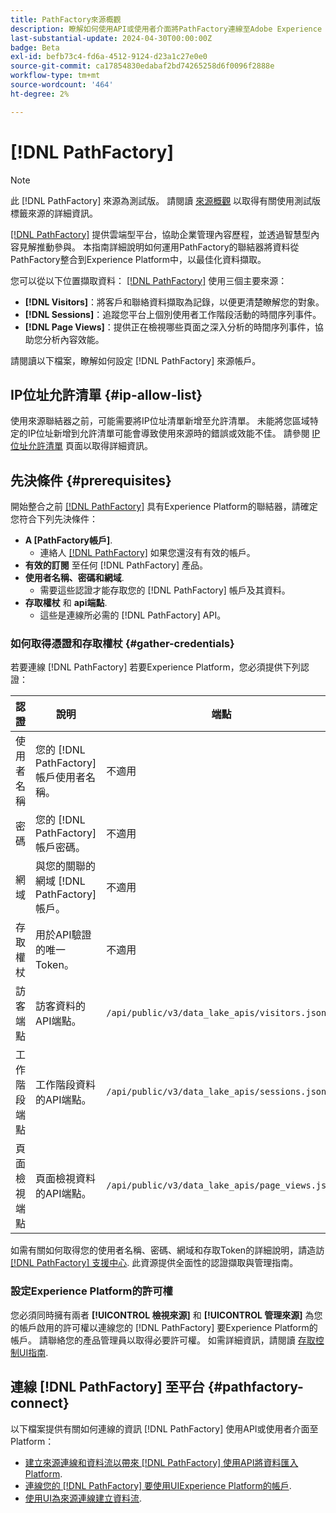 ```yaml
---
title: PathFactory來源概觀
description: 瞭解如何使用API或使用者介面將PathFactory連線至Adobe Experience Platform。
last-substantial-update: 2024-04-30T00:00:00Z
badge: Beta
exl-id: befb73c4-fd6a-4512-9124-d23a1c27e0e0
source-git-commit: ca17854830edabaf2bd74265258d6f0096f2888e
workflow-type: tm+mt
source-wordcount: '464'
ht-degree: 2%

---
```


# [!DNL PathFactory]

>[!NOTE]
>
>此 [!DNL PathFactory] 來源為測試版。 請閱讀 [來源概觀](../../home.md#terms-and-conditions) 以取得有關使用測試版標籤來源的詳細資訊。

[[!DNL PathFactory]](https://www.pathfactory.com/) 提供雲端型平台，協助企業管理內容歷程，並透過智慧型內容見解推動參與。 本指南詳細說明如何運用PathFactory的聯結器將資料從PathFactory整合到Experience Platform中，以最佳化資料擷取。

您可以從以下位置擷取資料： [[!DNL PathFactory]](https://www.pathfactory.com/) 使用三個主要來源：

* **[!DNL Visitors]**：將客戶和聯絡資料擷取為記錄，以便更清楚瞭解您的對象。
* **[!DNL Sessions]**：追蹤您平台上個別使用者工作階段活動的時間序列事件。
* **[!DNL Page Views]**：提供正在檢視哪些頁面之深入分析的時間序列事件，協助您分析內容效能。

請閱讀以下檔案，瞭解如何設定 [!DNL PathFactory] 來源帳戶。

## IP位址允許清單 {#ip-allow-list}

使用來源聯結器之前，可能需要將IP位址清單新增至允許清單。 未能將您區域特定的IP位址新增到允許清單可能會導致使用來源時的錯誤或效能不佳。 請參閱 [IP位址允許清單](../../ip-address-allow-list.md) 頁面以取得詳細資訊。

## 先決條件 {#prerequisites}

開始整合之前 [[!DNL PathFactory]](https://www.pathfactory.com/) 具有Experience Platform的聯結器，請確定您符合下列先決條件：

* **A [PathFactory帳戶]**.
   * 連絡人 [[!DNL PathFactory]](https://www.pathfactory.com/portal/company/contactus.shtml) 如果您還沒有有效的帳戶。
* **有效的訂閱** 至任何 [!DNL PathFactory] 產品。
* **使用者名稱、密碼和網域**.
   * 需要這些認證才能存取您的 [!DNL PathFactory] 帳戶及其資料。
* **存取權杖** 和 **api端點**.
   * 這些是連線所必需的 [!DNL PathFactory] API。

### 如何取得憑證和存取權杖 {#gather-credentials}

若要連線 [!DNL PathFactory] 若要Experience Platform，您必須提供下列認證：

| 認證 | 說明 | 端點 |
| --- | --- | --- |
| 使用者名稱 | 您的 [!DNL PathFactory] 帳戶使用者名稱。 | 不適用 |
| 密碼 | 您的 [!DNL PathFactory] 帳戶密碼。 | 不適用 |
| 網域 | 與您的關聯的網域 [!DNL PathFactory] 帳戶。 | 不適用 |
| 存取權杖 | 用於API驗證的唯一Token。 | 不適用 |
| 訪客端點 | 訪客資料的API端點。 | `/api/public/v3/data_lake_apis/visitors.json` |
| 工作階段端點 | 工作階段資料的API端點。 | `/api/public/v3/data_lake_apis/sessions.json` |
| 頁面檢視端點 | 頁面檢視資料的API端點。 | `/api/public/v3/data_lake_apis/page_views.json` |

如需有關如何取得您的使用者名稱、密碼、網域和存取Token的詳細說明，請造訪 [[!DNL PathFactory] 支援中心](https://support.pathfactory.com/categories/adobe/). 此資源提供全面性的認證擷取與管理指南。

### 設定Experience Platform的許可權

您必須同時擁有兩者 **[!UICONTROL 檢視來源]** 和 **[!UICONTROL 管理來源]** 為您的帳戶啟用的許可權以連線您的 [!DNL PathFactory] 要Experience Platform的帳戶。 請聯絡您的產品管理員以取得必要許可權。 如需詳細資訊，請閱讀 [存取控制UI指南](../../../access-control/ui/overview.md).

## 連線 [!DNL PathFactory] 至平台 {#pathfactory-connect}

以下檔案提供有關如何連線的資訊 [!DNL PathFactory] 使用API或使用者介面至Platform：

* [建立來源連線和資料流以帶來 [!DNL PathFactory] 使用API將資料匯入Platform](../../tutorials/api/create/marketing-automation/pathfactory.md).
* [連線您的 [!DNL PathFactory] 要使用UIExperience Platform的帳戶](../../tutorials/ui/create/marketing-automation/pathfactory.md).
* [使用UI為來源連線建立資料流](../../tutorials/ui/dataflow/marketing-automation.md).
